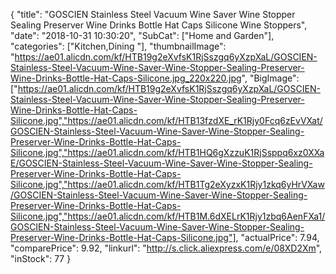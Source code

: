 {
	"title": "GOSCIEN Stainless Steel Vacuum Wine Saver Wine Stopper Sealing Preserver Wine Drinks Bottle Hat Caps Silicone Wine Stoppers",
	"date": "2018-10-31 10:30:20",
	"SubCat": ["Home and Garden"],
	"categories": ["Kitchen,Dining "],
	"thumbnailImage": "https://ae01.alicdn.com/kf/HTB19g2eXvfsK1RjSszgq6yXzpXaL/GOSCIEN-Stainless-Steel-Vacuum-Wine-Saver-Wine-Stopper-Sealing-Preserver-Wine-Drinks-Bottle-Hat-Caps-Silicone.jpg_220x220.jpg",
	"BigImage": ["https://ae01.alicdn.com/kf/HTB19g2eXvfsK1RjSszgq6yXzpXaL/GOSCIEN-Stainless-Steel-Vacuum-Wine-Saver-Wine-Stopper-Sealing-Preserver-Wine-Drinks-Bottle-Hat-Caps-Silicone.jpg","https://ae01.alicdn.com/kf/HTB13fzdXE_rK1Rjy0Fcq6zEvVXat/GOSCIEN-Stainless-Steel-Vacuum-Wine-Saver-Wine-Stopper-Sealing-Preserver-Wine-Drinks-Bottle-Hat-Caps-Silicone.jpg","https://ae01.alicdn.com/kf/HTB1HQ6gXzzuK1RjSsppq6xz0XXaE/GOSCIEN-Stainless-Steel-Vacuum-Wine-Saver-Wine-Stopper-Sealing-Preserver-Wine-Drinks-Bottle-Hat-Caps-Silicone.jpg","https://ae01.alicdn.com/kf/HTB1Tg2eXyzxK1Rjy1zkq6yHrVXaw/GOSCIEN-Stainless-Steel-Vacuum-Wine-Saver-Wine-Stopper-Sealing-Preserver-Wine-Drinks-Bottle-Hat-Caps-Silicone.jpg","https://ae01.alicdn.com/kf/HTB1M.6dXELrK1Rjy1zbq6AenFXa1/GOSCIEN-Stainless-Steel-Vacuum-Wine-Saver-Wine-Stopper-Sealing-Preserver-Wine-Drinks-Bottle-Hat-Caps-Silicone.jpg"],
	"actualPrice": 7.94,
	"comparePrice": 9.92,
	"linkurl": "http://s.click.aliexpress.com/e/08XD2Xm",
	"inStock": 77
}
